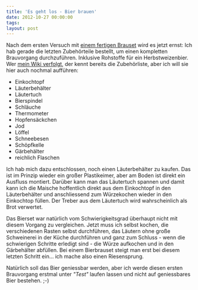 ```yaml
---
title: 'Es geht los - Bier brauen'
date: 2012-10-27 00:00:00 
tags: 
layout: post
---
```

Nach dem ersten Versuch mit [einem fertigen Brauset][0] wird es jetzt ernst: Ich hab gerade die letzten Zubehörteile bestellt, um einen kompletten Brauvorgang durchzuführen. Inklusive Rohstoffe für ein Herbstweizenbier. Wer [mein Wiki verfolgt][1], der kennt bereits die Zubehörliste, aber ich will sie hier auch nochmal aufführen:

  * Einkochtopf
  * Läuterbehälter
  * Läutertuch
  * Bierspindel
  * Schläuche
  * Thermometer
  * Hopfensäckchen
  * Jod
  * Löffel
  * Schneebesen
  * Schöpfkelle
  * Gärbehälter
  * reichlich Flaschen

Ich hab mich dazu entschlossen, noch einen Läuterbehälter zu kaufen. Das ist im Prinzip wieder ein großer Plastikeimer, aber am Boden ist direkt ein Ausfluss montiert. Darüber kann man das Läutertuch spannen und damit kann ich die Maische hoffentlich direkt aus dem Einkochtopf in den Läuterbehälter und anschliessend zum Würzekochen wieder in den Einkochtop füllen. Der Treber aus dem Läutertuch wird wahrscheinlich als Brot verwertet.

Das Bierset war natürlich vom Schwierigkeitsgrad überhaupt nicht mit diesem Vorgang zu vergleichen. Jetzt muss ich selbst kochen, die verschiedenen Rasten selbst durchführen, das Läutern ohne große Schweinerei in der Küche durchführen und ganz zum Schluss - wenn die schwierigen Schritte erledigt sind - die Würze aufkochen und in den Gärbehälter abfüllen. Bei einem Bierbrauset steigt man erst bei diesem letzten Schritt ein... ich mache also einen Riesensprung.

Natürlich soll das Bier geniessbar werden, aber ich werde diesen ersten Brauvorgang erstmal unter *"Test"* laufen lassen und nicht auf geniessbares Bier bestehen. ;-)

[0]: http://www.amazon.de/%C2%BBDEIN-BIER-selbstgebraut%C2%AB-Bierbrauset-%C2%BBStart%C2%AB/dp/B0030U3E0U/kopisde-21
[1]: https://www.kopis.de/wiki/doku.php?id=brauen:bier_brauen

